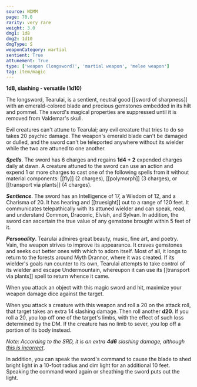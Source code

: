 ```yaml
---
source: WDMM
page: 70.0
rarity: very rare
weight: 3.0
dmg1: 1d8
dmg2: 1d10
dmgType: S
weaponCategory: martial
sentient: True
attunement: True
type: ['weapon (longsword)', 'martial weapon', 'melee weapon']
tag: item/magic
---
```


**1d8, slashing - versatile (1d10)**

The longsword, Tearulai, is a sentient, neutral good [[sword of sharpness]] with an emerald-colored blade and precious gemstones embedded in its hilt and pommel. The sword's magical properties are suppressed until it is removed from Valdemar's skull.

Evil creatures can't attune to Tearulai; any evil creature that tries to do so takes 20 psychic damage. The weapon's emerald blade can't be damaged or dulled, and the sword can't be teleported anywhere without its wielder while the two are attuned to one another.

**_Spells_**. The sword has 6 charges and regains **1d4 + 2** expended charges daily at dawn. A creature attuned to the sword can use an action and expend 1 or more charges to cast one of the following spells from it without material components: [[fly]] (2 charges), [[polymorph]] (3 charges), or [[transport via plants]] (4 charges).

**_Sentience_**. The sword has an Intelligence of 17, a Wisdom of 12, and a Charisma of 20. It has hearing and [[truesight]] out to a range of 120 feet. It communicates telepathically with its attuned wielder and can speak, read, and understand Common, Draconic, Elvish, and Sylvan. In addition, the sword can ascertain the true value of any gemstone brought within 5 feet of it.

**_Personality_**. Tearulai admires great beauty, music, fine art, and poetry. Vain, the weapon strives to improve its appearance. It craves gemstones and seeks out better ones with which to adorn itself. Most of all, it longs to return to the forests around Myth Drannor, where it was created. If its wielder's goals run counter to its own, Tearulai attempts to take control of its wielder and escape Undermountain, whereupon it can use its [[transport via plants]] spell to return whence it came.

When you attack an object with this magic sword and hit, maximize your weapon damage dice against the target.

When you attack a creature with this weapon and roll a 20 on the attack roll, that target takes an extra 14 slashing damage. Then roll another **d20**. If you roll a 20, you lop off one of the target's limbs, with the effect of such loss determined by the DM. If the creature has no limb to sever, you lop off a portion of its body instead.

_Note: According to the SRD, it is an extra **4d6** slashing damage, although [this is incorrect](https://rpg.stackexchange.com/a/174522/53884)_.

In addition, you can speak the sword's command to cause the blade to shed bright light in a 10-foot radius and dim light for an additional 10 feet. Speaking the command word again or sheathing the sword puts out the light.


